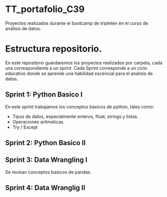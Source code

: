 # TT_portafolio_C39
Proyectos realizados durante el bootcamp de tripleten en el curso de análisis de datos.

# Estructura repositorio.
En este repositorio guardaremos los proyectos realizados por carpeta, cada una correspondiente a un sprint.
Cada Sprint corresponde a un ciclo educativo donde se aprende una habilidad escencial para el analisis de datos.

## Sprint 1: Python Basico I
En este sprint trabajamos los conceptos basicos de python, tales como:
- Tipos de datos, especialmente enteros, float, strings y listas.
- Operaciones aritmeticas.
- Try / Except
 
## Sprint 2: Python Basico II

## Sprint 3: Data Wrangling I
Se revisan conceptos basicos de pandas.

## Sprint 4: Data Wranglig II
